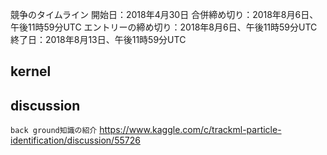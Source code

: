 競争のタイムライン
開始日：2018年4月30日
合併締め切り：2018年8月6日、午後11時59分UTC
エントリーの締め切り：2018年8月6日、午後11時59分UTC
終了日：2018年8月13日、午後11時59分UTC

## kernel

## discussion

`back ground知識の紹介`
https://www.kaggle.com/c/trackml-particle-identification/discussion/55726

